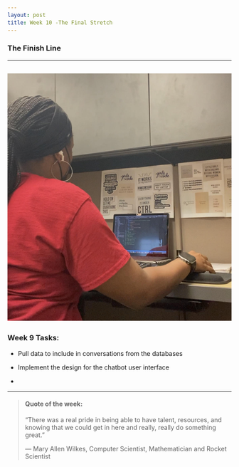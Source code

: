 ```yaml
---
layout: post
title: Week 10 -The Final Stretch
---
```


### The Finish Line

----

![uapwkfive1](/images/uapwkfive1.jpg)
----

### Week 9 Tasks:

- Pull data to include in conversations from the databases

- Implement the design for the chatbot user interface

-  

----

> #### Quote of the week:
> “There was a real pride in being able to have talent, resources, and knowing that we could get in here and really, really do something great.”
>
> — Mary Allen Wilkes, Computer Scientist, Mathematician and Rocket Scientist



